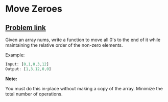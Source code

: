 # Move Zeroes

## [Problem link](https://leetcode.com/problems/move-zeroes/)

Given an array nums, write a function to move all 0's to the end of it while maintaining the relative order of the non-zero elements.

Example:

``` js
Input: [0,1,0,3,12]
Output: [1,3,12,0,0]
```

**Note:**

You must do this in-place without making a copy of the array.
Minimize the total number of operations.
